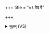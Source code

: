 +++
title = "०६ वेद वै"

+++
<details><summary>मूलम् (VS)</summary>

वेद॒ वै रा॑त्रि ते॒ नाम॑ घृ॒ताची॒ नाम॒ वा अ॑सि।  
तां त्वां भ॒रद्वा॑जो वेद॒ सा नो॑ वि॒त्तेऽधि॑ जाग्रति ॥
</details>